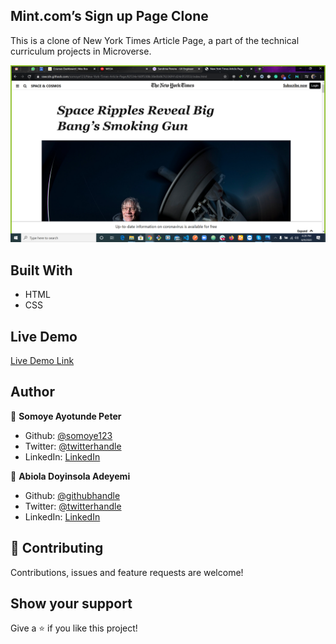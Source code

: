 ## Mint.com’s Sign up Page Clone

This is a clone of New York Times Article Page, a part of the technical curriculum projects in Microverse.

![screenshot](./screenshot.png)

## Built With

- HTML
- CSS

## Live Demo

[Live Demo Link](https://rawcdn.githack.com/somoye123/New-York-Times-Article-Page/82534e160f5308c38e0b8676336f41d24c053553/index.html)

## Author

👤 **Somoye Ayotunde Peter**

- Github: [@somoye123](https://github.com/somoye123)
- Twitter: [@twitterhandle](https://twitter.com/ayotunde_197)
- LinkedIn: [LinkedIn](https://www.linkedin.com/in/somoye-ayotunde-03a471161)

👤 **Abiola Doyinsola Adeyemi**

- Github: [@githubhandle](https://github.com/abidoyinsola1)
- Twitter: [@twitterhandle](https://twitter.com/abidoyinsola)
- LinkedIn: [LinkedIn](https://www.linkedin.com/in/doyinsola-adeyemi)

## 🤝 Contributing

Contributions, issues and feature requests are welcome!

## Show your support

Give a ⭐️ if you like this project!
